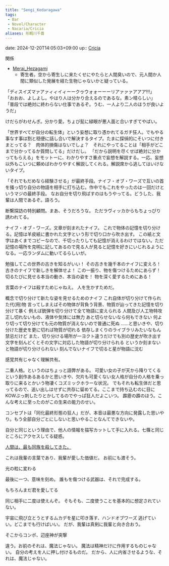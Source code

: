 ```yaml
---
title: "Sengi_Kedaragawa"
tags:
 - Bar
 - Novel/Character
 - Nacaria/Cricia
aliases: 形鱈川千喜
---
```


date: 2024-12-20T14:05:03+09:00
up:: [Cricia](Novel/Nacaria/Cricia.md)

関係
- [Merai_Hezagami](Novel/Nacaria/Merai_Hezagami.md)
	- 寄生者。空から寄生しに来たくせにやたらと人間臭いので、元人間か人間に類似した発展を経た生物じゃないかと疑っている。




「ディスイズマァアァィィイィーークゥウォォーーーリアァァァアアア!!!」
「おおお、よしよし。やはり人は分かり合えるのであるな。素ン晴らしい」
「普段では絶対に終わらない仕事であるぞ。うむ、一人より二人のほうが良いようだ」


けだらがわせんぎ。分かり愛。ちょび髭に緑眼が悪人面と合いすぎてやばい。

「世界すべてが自分の転生体」という妄想に取り憑かれてるガチ狂人。でもやる事なす事は割と穏便に話し合いで解決するタイプ。たまに探偵的にそいつに付きまとってる？　肉体的損傷はないでしょ？　それにやってることは「相手がどこまで分かってるか質問してる」だけだし。
「だから説明を尽くせば絶対に分かってもらえる」をモットーに、わかりやすさ重点で妄想を解説する。一応、妄想以外もこいつに頼めばわかりやすく解説してくれる。解説席から逃してはいけないタイプ。

「それでもだめなら経験させる」が最終手段。ナイフ・オブ・ワーズで互いの首を掻っ切り自分の物語を相手に打ち込む。作中でもこれをやったのは一回だけというマジの最終手段。
なお自分を切り飛ばすのはもうやってる。どうした、我輩は人間であるぞ。語ろう。


断繫探訪の特別顧問。まあ、そうだろうな。
ただラヴィッカからもちょっぴり誘われてる。


ナイフ・オブ・ワーズ。文章が刻まれたナイフ。
これで物体の記憶を切り分ける。記憶は羊皮紙に書かれた文字という形で切り口から吹き出す。
この紙と文字はあくまでコピーなので、千切ったりしても記憶が消えるわけではない。ただ記憶の場所を克明に記してあるので見る人が見ると記憶を好きにいじれるようになる。一応ランダムに動いてるらしいが。

勉強してこの世界の古きを知るがいい！
その古きを幾千本のナイフに変えろ！
古きのナイフで新しきを解体せよ！
この一振り、物を傷つけるためにあらず！
切るたびに見せる本当の動き、本当の姿を！
物を深く愛するためにある！

言葉のナイフは殺すためじゃねえ。
人を生かすためだ。

概念で切り分けて新たな姿を見せるためのナイフ
これ自体が切り分けて作られた代(用)物
言ってしまえばその物体が背負う背景、物質が辿ってきた記憶を切り分けて暴く
例えば銃弾を切り分けて全て物語に変えられる
人間及び人工物特攻
正し切れないもの、液体や気体には無力
あと切らせないなら何もできない
何より切って切り分けても元の物質が消えないので普通に死ぬ
……と思いきや、切り分けた歴史を更に切れば物質が切れる
依存しまくりのライブラリみたいなもん
禁忌だけど
また、切り分ける場所が一ヨクト違うだけでも別の歴史が吹き出す
文字を刻んどくとその文字に対応した物語が切り分けられる
というか刻まないと物語が切り分けられない
刻んでないナイフで切ると星が物語に沈む

感覚共有じゃなく理解共有。


二重人格。というのはちょっと語弊がある。
可愛い女の子が天から降りてくるという創作あるあるかと思いきや、欠片も可愛くない女人格が自分の人格を乗っ取りに来るとかいう物凄くコズミックホラーな状況。
でもそれも転生体だと思ってるので、追い出しはせずに共存に留めてる。ここまで持ち込むのに目にKOWぶっ刺したりとかしてるのでやっぱ狂人だよこいつ。
霹靂の霹のほう。こんな考えに至ったのがこの生来の能力のせい。

コンセプトは「同化最終形態の狂人」だが、本音は最悪な方向に発露した思いやり。もう全部自分ごとにしないと思いやることなんてできないや。

自分と同じという理由で、他人の情報を描写カットして手に入れる。七篠と同じところにアクセスしてる疑惑。

[人間は、最も同族を殺してきた。](../../../Info/人間は、最も同族を殺してきた。.md)

これは我輩の言葉であり、我輩が愛した価値だ。
お前にも渡そう。

光の粒に変わる

最後に一つ、意味を刻め。
誰もを傷つける武器は、それで完成する。

もちろんまだ君を愛してる


同じ相手に二度は使えんぞ。
そもそも、二度使うことを基本的に想定されていない。

宇宙に飛び立とうとするムカデを星に叩き落す、ハンドオブワーズ
逃げていい。どこまでも行けばいい。
だが、我輩は真剣に我輩と向き合おう。

そこからコンボ、辺座神が突撃


違う。お前のそれは、魔法じゃない。
魔法は精神だけに作用するものじゃない。
自分の考えを人に押し付けるものだ。
だから、人に内省させるような、それは、魔法じゃない。